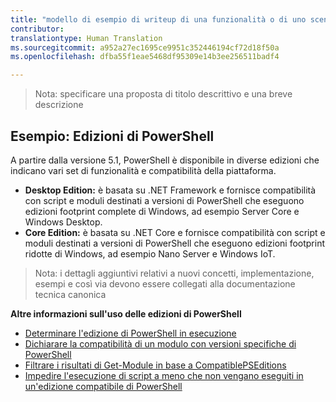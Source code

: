 ```yaml
---
title: "modello di esempio di writeup di una funzionalità o di uno scenario"
contributor: 
translationtype: Human Translation
ms.sourcegitcommit: a952a27ec1695ce9951c352446194cf72d18f50a
ms.openlocfilehash: dfba55f1eae5468df95309e14b3ee256511badf4

---
```


>Nota: specificare una proposta di titolo descrittivo e una breve descrizione

## Esempio: Edizioni di PowerShell ##
A partire dalla versione 5.1, PowerShell è disponibile in diverse edizioni che indicano vari set di funzionalità e compatibilità della piattaforma.

- **Desktop Edition:** è basata su .NET Framework e fornisce compatibilità con script e moduli destinati a versioni di PowerShell che eseguono edizioni footprint complete di Windows, ad esempio Server Core e Windows Desktop.
- **Core Edition:** è basata su .NET Core e fornisce compatibilità con script e moduli destinati a versioni di PowerShell che eseguono edizioni footprint ridotte di Windows, ad esempio Nano Server e Windows IoT.

>Nota: i dettagli aggiuntivi relativi a nuovi concetti, implementazione, esempi e così via devono essere collegati alla documentazione tecnica canonica

**Altre informazioni sull'uso delle edizioni di PowerShell**
- [Determinare l'edizione di PowerShell in esecuzione]()
- [Dichiarare la compatibilità di un modulo con versioni specifiche di PowerShell]()
- [Filtrare i risultati di Get-Module in base a CompatiblePSEditions]()
- [Impedire l'esecuzione di script a meno che non vengano eseguiti in un'edizione compatibile di PowerShell]()



<!--HONumber=Jul16_HO1-->


